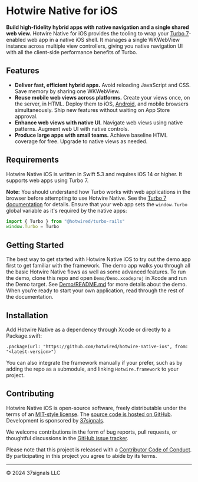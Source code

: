 # Hotwire Native for iOS

**Build high-fidelity hybrid apps with native navigation and a single shared web view.** Hotwire Native for iOS provides the tooling to wrap your [Turbo 7](https://github.com/hotwired/turbo)-enabled web app in a native iOS shell. It manages a single WKWebView instance across multiple view controllers, giving you native navigation UI with all the client-side performance benefits of Turbo.

## Features

- **Deliver fast, efficient hybrid apps.** Avoid reloading JavaScript and CSS. Save memory by sharing one WKWebView.
- **Reuse mobile web views across platforms.** Create your views once, on the server, in HTML. Deploy them to iOS, [Android](https://github.com/hotwired/turbo-android), and mobile browsers simultaneously. Ship new features without waiting on App Store approval.
- **Enhance web views with native UI.** Navigate web views using native patterns. Augment web UI with native controls.
- **Produce large apps with small teams.** Achieve baseline HTML coverage for free. Upgrade to native views as needed.

## Requirements

Hotwire Native iOS is written in Swift 5.3 and requires iOS 14 or higher. It supports web apps using Turbo 7.

**Note:** You should understand how Turbo works with web applications in the browser before attempting to use Hotwire Native. See the [Turbo 7 documentation](https://github.com/hotwired/turbo) for details. Ensure that your web app sets the `window.Turbo` global variable as it's required by the native apps:

```javascript
import { Turbo } from "@hotwired/turbo-rails"
window.Turbo = Turbo
```

## Getting Started

The best way to get started with Hotwire Native iOS to try out the demo app first to get familiar with the framework. The demo app walks you through all the basic Hotwire Native flows as well as some advanced features. To run the demo, clone this repo and open `Demo/Demo.xcodeproj` in Xcode and run the Demo target. See [Demo/README.md](Demo/README.md) for more details about the demo. When you’re ready to start your own application, read through the rest of the documentation.

## Installation

Add Hotwire Native as a dependency through Xcode or directly to a Package.swift:

```
.package(url: "https://github.com/hotwired/hotwire-native-ios", from: "<latest-version>")
```

You can also integrate the framework manually if your prefer, such as by adding the repo as a submodule, and linking `Hotwire.framework` to your project.

## Contributing

Hotwire Native iOS is open-source software, freely distributable under the terms of an [MIT-style license](LICENSE). The [source code is hosted on GitHub](https://github.com/hotwired/hotwire-native-ios).
Development is sponsored by [37signals](https://37signals.com/).

We welcome contributions in the form of bug reports, pull requests, or thoughtful discussions in the [GitHub issue tracker](https://github.com/hotwired/hotwire-native-ios/issues).

Please note that this project is released with a [Contributor Code of Conduct](CONDUCT.md). By participating in this project you agree to abide by its terms.

---

© 2024 37signals LLC

